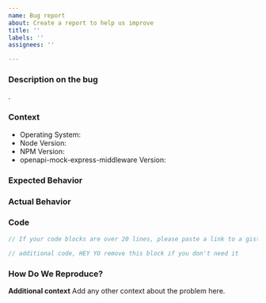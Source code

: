 ```yaml
---
name: Bug report
about: Create a report to help us improve
title: ''
labels: ''
assignees: ''

---
```


### Description on the bug
<!-- Remove this section if not reporting a bug or modification request. -->.

### Context
- Operating System:
- Node Version:
- NPM Version:
- openapi-mock-express-middleware Version:

### Expected Behavior

<!-- Remove this section if not reporting a bug or modification request. -->

### Actual Behavior

<!-- Remove this section if not reporting a bug or modification request. -->

### Code

```js
// If your code blocks are over 20 lines, please paste a link to a gist
```

```js
// additional code, HEY YO remove this block if you don't need it
```

### How Do We Reproduce?

<!--
  Remove this section if not reporting a bug.
-->

**Additional context**
Add any other context about the problem here.
